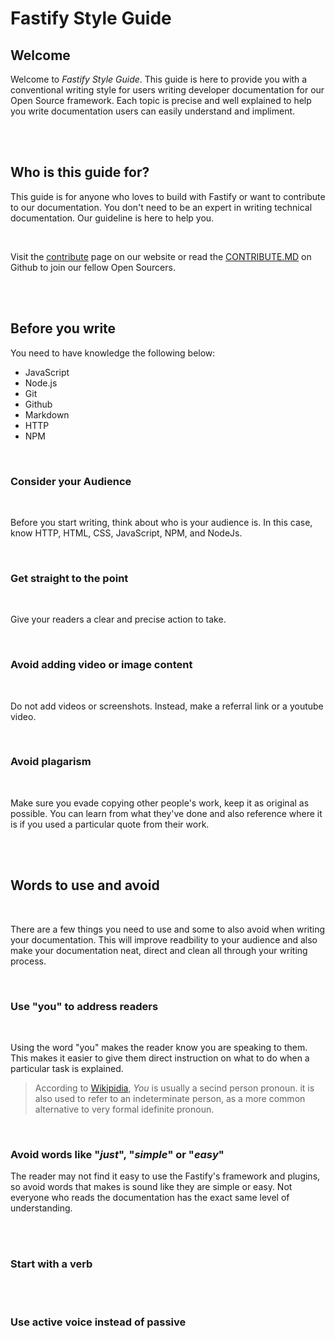 # Fastify Style Guide


## Welcome

Welcome to *Fastify Style Guide*. This guide is here to provide you with a conventional writing style for users writing developer documentation for our Open Source framework. Each topic is precise and well explained to help you write documentation users can easily understand and impliment.

<br>
<br>

## Who is this guide for?

This guide is for anyone who loves to build with Fastify or want to contribute to our documentation. You don't need to be an expert in writing technical documentation. Our guideline is here to help you.

<br>

Visit the [contribute](https://www.fastify.io/contribute) page on our website or read the [CONTRIBUTE.MD](https://github.com/fastify/fastify/blob/master/CONTRIBUTING.md) on Github to join our fellow Open Sourcers.

<br>
<br>

## Before you write

You need to have knowledge the following below:

* JavaScript
* Node.js
* Git
* Github
* Markdown
* HTTP
* NPM 

<br>

### Consider your Audience

<br>

Before you start writing, think about who is your audience is. In this case, know HTTP, HTML, CSS, JavaScript, NPM, and NodeJs.

<br>

### Get straight to the point

<br>

Give your readers a clear and precise action to take.

<br>

### Avoid adding video or image content 

<br>

Do not add videos or screenshots. Instead, make a referral link or a youtube video.

<br>

### Avoid plagarism 

<br>

Make sure you evade copying other people's work, keep it as original as possible. You can learn from what they've done and also reference where it is if you used a particular quote from their work.

<br>

<br>

## Words to use and avoid

<br>

<!-- content here -->

There are a few things you need to use and some to also avoid when writing your documentation. This will improve readbility to your audience and also make your documentation neat, direct and clean all through your writing process.


<br>

### Use "you" to address readers


<br>

<!-- content here -->

Using the word "you" makes the reader know you are speaking to them. This makes it easier to give them direct instruction on what to do when a particular task is explained. 

 > According to [Wikipidia](#), *You* is usually a secind person pronoun. it is also used to refer to an indeterminate person, as a more common alternative to very formal idefinite pronoun.

<br>

### Avoid words like "*just*", "*simple*" or "*easy*"

The reader may not find it easy to use the Fastify's framework and plugins, so avoid words that makes is sound like they are simple or easy. Not everyone who reads the documentation has the exact same level of understanding.

<br>

<!-- content here -->

<br>

### Start with a verb

<br>

<!-- content here -->

<br>

### Use **active** voice instead of **passive**

<br>

